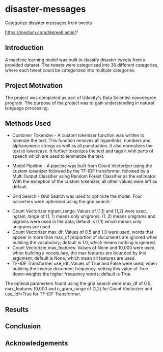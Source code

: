 # disaster-messages
Categorize disaster messages from tweets

https://medium.com/@preeti.amin/?

## Introduction
A machine learning model was built to classify disaster tweets from a provided dataset. The tweets were categorized into 36 different categories, where each tweet could be categorized into multiple categories.

## Project Motivation
The project was completed as part of Udacity's Data Scientist nanodegree program. The purpose of the project was to gain understanding in natural language processing.

## Methods Used
* Customer Tokenizer - A custom tokenizer function was written to tokenize the text. This function removes all hyperlinks, numbers and alphanumeric strings as well as all punctuation. It also normalizes the text to lowercase. It further tokenizes the text and tags it with parts of speech which are used to lemmatize the text.

* Model Pipeline - A pipeline was built from Count Vectorizer using the custom tokenizer followed by the TF-IDF transformer, followed by a Multi Output Classifier using Random Forest Classifier as the estimator. With the exception of the custom tokenizer, all other values were left as default.

* Grid Search - Grid Search was used to optimize the model. Four paramters were optimized using the grid search:
- Count Vectorizer ngram_range: Values of (1,1) and (1,2) were used, ngram_range of (1, 1) means only unigrams, (1, 2) means unigrams and bigrams were used in the data; default is (1,1) which means only unigrams are used.
- Count Vectorizer max_df: Values of 0.5 and 1.0 were used, words that appear in more than max_df proportion of documents are ignored when building the vocabulary; default is 1.0, which means nothing is ignored.
- Count Vectorizer max_features: Values of None and 10,000 were used, when building a vocabulary, the max features are bounded by this argument; default is None, which mean all features are used.
- TF-IDF Transformer use_idf: Values of True and False were used, when building the inverse document frequency, setting this value of True down-weights the higher frequency words; default is True.

The optimal parameters found using the grid search were max_df of 0.5, max_features 10,000 and n_gram_range of (1,2) for Count Vectorizer and use_idf=True for TF-IDF Transformer.

## Results

## Conclusion

## Acknowledgements

